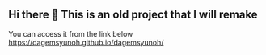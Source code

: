 ## Hi there 👋 This is an old project that I will remake
You can access it from the link below
https://dagemsyunoh.github.io/dagemsyunoh/
<!--
**dagemsyunoh/dagemsyunoh** is a ✨ _special_ ✨ repository because its `README.md` (this file) appears on your GitHub profile.

Here are some ideas to get you started:

- 🔭 I’m currently working on ...
- 🌱 I’m currently learning ...
- 👯 I’m looking to collaborate on ...
- 🤔 I’m looking for help with ...
- 💬 Ask me about ...
- 📫 How to reach me: ...
- 😄 Pronouns: ...
- ⚡ Fun fact: ...
-->
